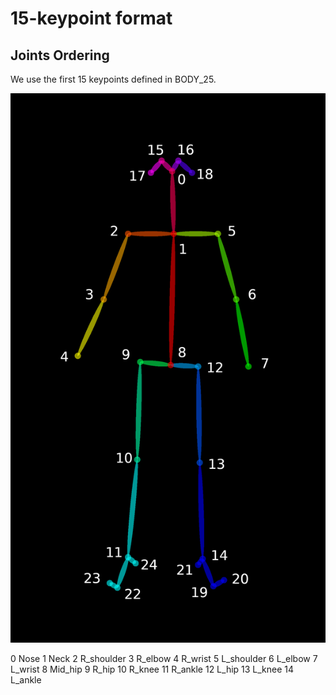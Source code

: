 # 15-keypoint format

## Joints Ordering

We use the first 15 keypoints defined in BODY_25.

![](https://raw.githubusercontent.com/CMU-Perceptual-Computing-Lab/openpose/master/doc/media/keypoints_pose_25.png "")

0 Nose
1 Neck
2 R_shoulder
3 R_elbow
4 R_wrist
5 L_shoulder
6 L_elbow
7 L_wrist
8 Mid_hip
9 R_hip
10 R_knee
11 R_ankle
12 L_hip
13 L_knee
14 L_ankle


